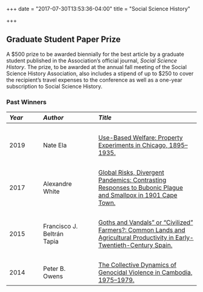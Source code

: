 +++
date = "2017-07-30T13:53:36-04:00"
title = "Social Science History"

+++

## Graduate Student Paper Prize  

A $500 prize to be awarded biennially for the best article by a graduate student published in the Association’s official journal, *Social Science History*.  The prize, to be awarded at the annual fall meeting of the Social Science History Association, also includes a stipend of up to $250 to cover the recipient’s travel expenses to the conference as well as a one-year subscription to Social Science History.  

### Past Winners

*Year* | &emsp; | *Author* | &emsp; | *Title*
:--- | --- | :--- | --- | :---
&emsp; | &emsp; | &emsp;| &emsp;| &emsp; 
2019 | | Nate Ela | | [Use-Based Welfare: Property Experiments in Chicago, 1895–1935.](https://doi.org/10.1017/ssh.2019.12)
&emsp; | &emsp; | &emsp;| &emsp;| &emsp; 
2017 | | Alexandre White | | [Global Risks, Divergent Pandemics: Contrasting Responses to Bubonic Plague and Smallpox in 1901 Cape Town.](https://doi.org/10.1017/ssh.2017.41)
&emsp; | &emsp; | &emsp;| &emsp;| &emsp; 
2015 | | Francisco J. Beltrán Tapia | | [Goths and Vandals” or “Civilized” Farmers?: Common Lands and Agricultural Productivity in Early-Twentieth-Century Spain.](https://doi.org/10.1017/ssh.2015.52)
&emsp; | &emsp; | &emsp;| &emsp;| &emsp; 
2014 | | Peter B. Owens | | [The Collective Dynamics of Genocidal Violence in Cambodia, 1975–1979.](https://doi.org/10.1017/ssh.2015.19)
